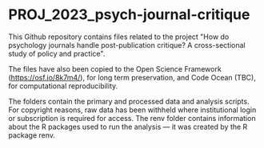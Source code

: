 # PROJ_2023_psych-journal-critique

This Github repository contains files related to the project "How do psychology journals handle post-publication critique? A cross-sectional study of policy and practice".

The files have also been copied to the Open Science Framework (https://osf.io/8k7m4/), for long term preservation, and Code Ocean (TBC), for computational reproducibility.

The folders contain the primary and processed data and analysis scripts. For copyright reasons, raw data has been withheld where institutional login or subscription is required for access. The renv folder contains information about the R packages used to run the analysis — it was created by the R package renv.
